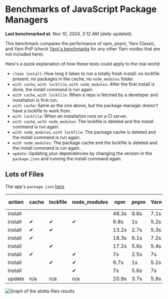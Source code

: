 # Benchmarks of JavaScript Package Managers

**Last benchmarked at**: _Nov 10, 2024, 3:12 AM_ (_daily_ updated).

This benchmark compares the performance of npm, pnpm, Yarn Classic, and Yarn PnP (check [Yarn's benchmarks](https://yarnpkg.com/benchmarks) for any other Yarn modes that are not included here).

Here's a quick explanation of how these tests could apply to the real world:

- `clean install`: How long it takes to run a totally fresh install: no lockfile present, no packages in the cache, no `node_modules` folder.
- `with cache`, `with lockfile`, `with node_modules`: After the first install is done, the install command is run again.
- `with cache`, `with lockfile`: When a repo is fetched by a developer and installation is first run.
- `with cache`: Same as the one above, but the package manager doesn't have a lockfile to work from.
- `with lockfile`: When an installation runs on a CI server.
- `with cache`, `with node_modules`: The lockfile is deleted and the install command is run again.
- `with node_modules`, `with lockfile`: The package cache is deleted and the install command is run again.
- `with node_modules`: The package cache and the lockfile is deleted and the install command is run again.
- `update`: Updating your dependencies by changing the version in the `package.json` and running the install command again.

## Lots of Files

The app's `package.json` [here](https://github.com/pnpm/pnpm.io/blob/main/benchmarks/fixtures/alotta-files/package.json)

| action  | cache | lockfile | node_modules| npm | pnpm | Yarn | Yarn PnP |
| ---     | ---   | ---      | ---         | --- | ---  | ---  | ---      |
| install |       |          |             | 48.3s | 9.6s | 7.1s | 3.4s |
| install | ✔     | ✔        | ✔           | 6.8s | 1s | 5.2s | n/a |
| install | ✔     | ✔        |             | 13.2s | 2.7s | 5.3s | 1.3s |
| install | ✔     |          |             | 18.3s | 6.1s | 7.2s | 3s |
| install |       | ✔        |             | 17.2s | 5.6s | 5.4s | 1.3s |
| install | ✔     |          | ✔           | 7s | 2.5s | 7s | n/a |
| install |       | ✔        | ✔           | 6.7s | 1s | 5.2s | n/a |
| install |       |          | ✔           | 7s | 5.6s | 7s | n/a |
| update  | n/a | n/a | n/a | 20.9s | 3.7s | 5.8s | 3s |

<img alt="Graph of the alotta-files results" src="/img/benchmarks/alotta-files.svg" />